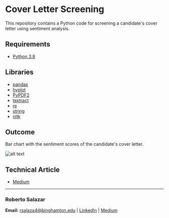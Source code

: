 # Cover Letter Screening
This repository contains a Python code for screening a candidate's cover letter using sentiment analysis.

## Requirements

* [Python 3.8](https://www.python.org/)

## Libraries

* [pandas](https://pandas.pydata.org/)
* [hvplot](https://hvplot.holoviz.org/)
* [PyPDF2](https://pypi.org/project/PyPDF2/)
* [textract](https://pypi.org/project/textract/)
* [re](https://docs.python.org/3/library/re.html#)
* [string](https://docs.python.org/2/library/strings.html)
* [nltk](https://www.nltk.org/)

## Outcome

Bar chart with the sentiment scores of the candidate's cover letter.

![alt text]()

## Technical Article

* [Medium]()

---

### Roberto Salazar

**Email:** rsalaza4@binghamton.edu | [LinkedIn](https://www.linkedin.com/in/roberto-salazar-reyna/) | [Medium](https://medium.com/@rsalaza4)
